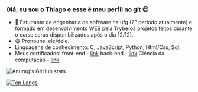 ### Olá, eu sou o Thiago e esse é meu perfil no git 😊

- 🔭 Estudante de engenharia de software na ufg (2º periodo atualmente) e formado em desenvolvimento WEB pela Trybe(os projetos feitos durante o curso serao disponibilizados após o dia 12/12).
- 😄 Pronouns: ele/dele.
- Linguagens de conhecimento: C, JavaScript, Python, Html/Css, Sql.
- Meus certificados:
 front-end - [link](https://www.credential.net/8648073e-d135-4b1e-a764-5532f39afd0b?record_view=true)
 back-end - [link](https://www.credential.net/15b660ec-ee20-45b1-bfd5-840bbed8c0da?record_view=true)
 Ciência da computação - [link](https://www.credential.net/94b8c9fa-4de3-48f6-ad9e-c84c0633337a?record_view=true)

![Anurag's GitHub stats](https://github-readme-stats.vercel.app/api?username=thinito&show_icons=true&theme=dark)

[![Top Langs](https://github-readme-stats.vercel.app/api/top-langs/?username=thinito&layout=compact&theme=dark)](https://github.com/thinito/github-readme-stats)
